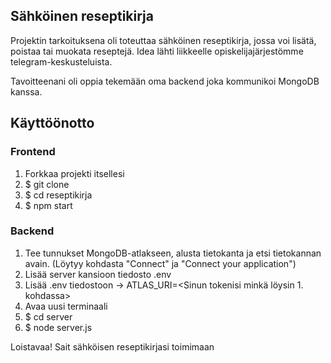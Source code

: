 ## Sähköinen reseptikirja

Projektin tarkoituksena oli toteuttaa sähköinen reseptikirja, jossa voi lisätä, poistaa tai muokata reseptejä. Idea lähti liikkeelle opiskelijajärjestömme telegram-keskusteluista.

Tavoitteenani oli oppia tekemään oma backend joka kommunikoi MongoDB kanssa.

## Käyttöönotto

### Frontend

1. Forkkaa projekti itsellesi
2. $ git clone
3. $ cd reseptikirja
4. $ npm start

### Backend

1. Tee tunnukset MongoDB-atlakseen, alusta tietokanta ja etsi tietokannan avain. (Löytyy kohdasta "Connect" ja "Connect your application")
2. Lisää server kansioon tiedosto .env
3. Lisää .env tiedostoon -> ATLAS_URI=<Sinun tokenisi minkä löysin 1. kohdassa>
4. Avaa uusi terminaali
5. $ cd server
6. $ node server.js

Loistavaa! Sait sähköisen reseptikirjasi toimimaan



